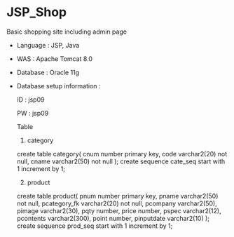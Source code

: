 # JSP_Shop
 Basic shopping site including admin page
 - Language : JSP, Java
 - WAS : Apache Tomcat 8.0
 - Database : Oracle 11g



 - Database setup information :

    ID : jsp09
    
    PW :  jsp09

    Table
    1. category

    create table category(
	cnum 	number primary key,
	code 	varchar2(20) not null,
	cname 	varchar2(50) not null
);
create sequence cate_seq
start with 1
increment by 1;

    2. product
    
    create table product(
	pnum 		number primary key,
	pname 		varchar2(50) not null,
	pcategory_fk  	varchar2(20) not null,
	pcompany 	varchar2(50),
	pimage   		varchar2(30),
	pqty		number,
	price   		number,
	pspec   		varchar2(12),
	pcontents 	varchar2(300),
	point   		number,
	pinputdate 	varchar2(10)
);
create sequence prod_seq
start with 1
increment by 1;
